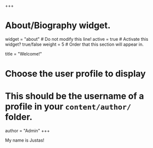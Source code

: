 +++
# About/Biography widget.
widget = "about"  # Do not modify this line!
active = true  # Activate this widget? true/false
weight = 5  # Order that this section will appear in.

title = "Welcome!"

# Choose the user profile to display
# This should be the username of a profile in your `content/author/` folder.
author = "Admin"
+++

My name is Justas!